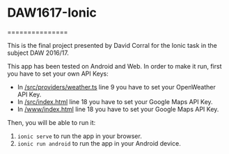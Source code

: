 # DAW1617-Ionic
===============

This is the final project presented by David Corral for the Ionic task in the subject DAW 2016/17.

This app has been tested on Android and Web. In order to make it run, first you have to set your own API Keys:
* In [/src/providers/weather.ts]() line 9 you have to set your OpenWeather API Key.
* In [/src/index.html]() line 18 you have to set your Google Maps API Key.
* In [/www/index.html]() line 18 you have to set your Google Maps API Key.

Then, you will be able to run it:
1. `ionic serve` to run the app in your browser.
2. `ionic run android` to run the app in your Android device.
